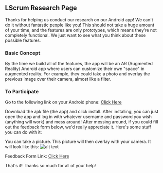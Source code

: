 ## LScrum Research Page

Thanks for helping us conduct our research on our Android app!  We can't do it without fantastic people like you!  This should not take a huge amount of your time, and the features are only prototypes, which means they're not completely functional.  We just want to see what you think about these possible features.

### Basic Concept

By the time we build all of the features, the app will be an AR (Augmented Reality) Android app where users can customize their own "space" in augmented reality.  For example, they could take a photo and overlay the previous image over their camera, almost like a filter.

### To Participate

Go to the following link on your Android phone:  [Click Here](https://drive.google.com/open?id=0Bzns0vDyd9oHTHRBQkJjOEIzRk0)


Download the apk file (the app) and click install.  After installing, you can just open the app and log in with whatever username and password you wish (anything will work) and mess around!  After messing around, if you could fill out the feedback form below, we'd really appreciate it.  Here's some stuff you can do with it:


You can take a picture.  This picture will then overlay with your camera.  It will look like this:
![alt text](https://drive.google.com/open?id=0Bzns0vDyd9oHbi1vWm1qWkdVb2s "Drawing")


Feedback Form Link: [Click Here](https://docs.google.com/forms/d/e/1FAIpQLScXmFh0fzvY6BaRjVMVzV6FlbgDlvRfB6FDNv4RdpPdz1oKcQ/viewform?usp=sf_link)


That's it!  Thanks so much for all of your help!

